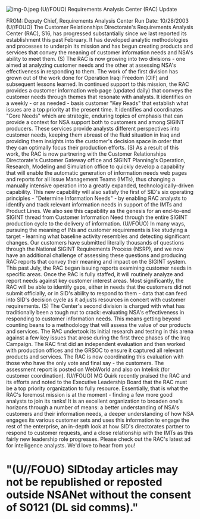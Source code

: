 ![img-0.jpeg](img-0.jpeg)
(U//FOUO) Requirements Analysis Center (RAC) Update

FROM:
Deputy Chief, Requirements Analysis Center
Run Date: 10/28/2003
(U//FOUO) The Customer Relationships Directorate's Requirements Analysis Center (RAC), S16, has progressed substantially since we last reported its establishment this past February. It has developed analytic methodologies and processes to underpin its mission and has begun creating products and services that convey the meaning of customer information needs and NSA's ability to meet them.
(S) The RAC is now growing into two divisions - one aimed at analyzing customer needs and the other at assessing NSA's effectiveness in responding to them. The work of the first division has grown out of the work done for Operation Iraqi Freedom (OIF) and subsequent lessons learned. In continued support to this mission, the RAC provides a customer information web page (updated daily) that conveys the customer needs through themes that resonate with analysts. It identifies on a weekly - or as needed - basis customer "Key Reads" that establish what issues are a top priority at the present time. It identifies and coordinates "Core Needs" which are strategic, enduring topics of emphasis that can provide a context for NSA support both to customers and among SIGINT producers. These services provide analysts different perspectives into customer needs, keeping them abreast of the fluid situation in Iraq and providing them insights into the customer's decision space in order that they can optimally focus their production efforts.
(S) As a result of this work, the RAC is now partnering with the Customer Relationships Directorate's Customer Gateway office and SIGINT Planning's Operation, Research, Modeling and Simulation office to quickly develop a capability that will enable the automatic generation of information needs web pages and reports for all Issue Management Teams (IMTs), thus changing a manually intensive operation into a greatly expanded, technologically-driven capability. This new capability will also satisfy the first of SID's six operating principles - "Determine Information Needs" - by enabling RAC analysts to identify and track relevant information needs in support of the IMTs and Product Lines. We also see this capability as the genesis for an end-to-end SIGINT thread from Customer Information Need through the entire SIGINT production cycle to the delivery of information.
(U//FOUO) In many ways, pursuing the meaning of INs and customer requirements is like studying a target - learning what baseline activity resembles and detecting significant changes. Our customers have submitted literally thousands of questions through the National SIGINT Requirements Process (NSRP), and we now have an additional challenge of assessing these questions and producing RAC reports that convey their meaning and impact on the SIGINT system. This past July, the RAC began issuing reports examining customer needs in specific areas. Once the RAC is fully staffed, it will routinely analyze and report needs against key customer interest areas. Most significantly, the RAC will be able to identify gaps, either in needs that the customers did not submit officially, or in SID's ability to respond to them - data that can feed into SID's decision cycle as it adjusts resources in concert with customer requirements.
(S) The Center's second division is charged with what has traditionally been a tough nut to crack: evaluating NSA's effectiveness in responding to customer information needs. This means getting beyond counting beans to a methodology that will assess the value of our products and services. The RAC undertook its initial research and testing in this arena against a few key issues that arose during the first three phases of the Iraq Campaign. The RAC first did an independent evaluation and then worked with production offices and the GRSOC to ensure it captured all relevant products and services. The RAC is now coordinating this evaluation with those who have the only vote and final say - the customers. The assessment report is posted on WebWorld and also on Intelink (for customer coordination).
(U//FOUO) MG Quirk recently praised the RAC and its efforts and noted to the Executive Leadership Board that the RAC must be a top priority organization to fully resource. Essentially, that is what the RAC's foremost mission is at the moment - finding a few more good analysts to join its ranks! It is an excellent organization to broaden one's horizons through a number of means: a better understanding of NSA's customers and their information needs, a deeper understanding of how NSA engages its various customer sets and uses this information to engage the rest of the enterprise, an in-depth look at how SID's directorates partner to respond to customer requests, and a close relationship with the IMTs as this fairly new leadership role progresses. Please check out the RAC's latest ad for intelligence analysts. We'd love to hear from you!

# "(U//FOUO) SIDtoday articles may not be republished or reposted outside NSANet without the consent of S0121 (DL sid comms)."
